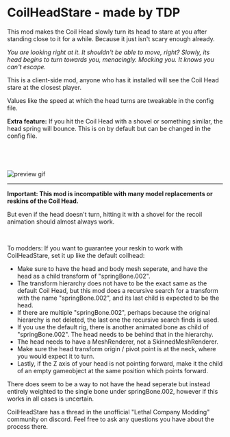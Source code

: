 # CoilHeadStare - made by TDP

This mod makes the Coil Head slowly turn its head to stare at you after standing close to it for a while. Because it just isn't scary enough already.

*You are looking right at it. It shouldn't be able to move, right? Slowly, its head begins to turn towards you, menacingly. Mocking you. It knows you can't escape.*

This is a client-side mod, anyone who has it installed will see the Coil Head stare at the closest player.

Values like the speed at which the head turns are tweakable in the config file.

**Extra feature:** If you hit the Coil Head with a shovel or something similar, the head spring will bounce. This is on by default but can be changed in the config file.

‎
-----------

![preview gif](https://i.imgur.com/8dEI8Kg.gif "lccoilheadstare")

-----------

**Important: This mod is incompatible with many model replacements or reskins of the Coil Head.**

But even if the head doesn't turn, hitting it with a shovel for the recoil animation should almost always work.

&nbsp;

To modders: If you want to guarantee your reskin to work with CoilHeadStare, set it up like the default coilhead:
- Make sure to have the head and body mesh seperate, and have the head as a child transform of "springBone.002".
- The transform hierarchy does not have to be the exact same as the default Coil Head, but this mod does a recursive search for a transform with the name "springBone.002", and its last child is expected to be the head.
- If there are multiple "springBone.002", perhaps because the original hierarchy is not deleted, the last one the recursive search finds is used.
- If you use the default rig, there is another animated bone as child of "springBone.002". The head needs to be behind that in the hierarchy.
- The head needs to have a MeshRenderer, not a SkinnedMeshRenderer.
- Make sure the head transform origin / pivot point is at the neck, where you would expect it to turn.
- Lastly, if the Z axis of your head is not pointing forward, make it the child of an empty gameobject at the same position which points forward.

There does seem to be a way to not have the head seperate but instead entirely weighted to the single bone under springBone.002, however if this works in all cases is uncertain.

CoilHeadStare has a thread in the unofficial "Lethal Company Modding" community on discord. Feel free to ask any questions you have about the process there.
